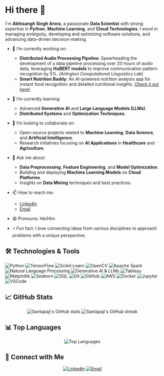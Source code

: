 # Hi there 👋

I'm **Abhisangh Singh Arora**, a passionate **Data Scientist** with strong expertise in **Python**, **Machine Learning**, and **Cloud Technologies**. I excel in managing ambiguity, developing and optimizing software solutions, and advancing data-driven decision-making.

- 🔭 I’m currently working on:
  - **Distributed Audio Processing Pipeline**: Spearheading the development of a data pipeline processing over 20 hours of audio data, leveraging **HuBERT models** to improve communication pattern recognition by 5%. *(Arlington Computational Linguistics Lab)*
  - **Smart Nutrition Buddy**: An AI-powered nutrition analysis app for instant food recognition and detailed nutritional insights. [Check it out here!](https://neutrify.streamlit.app/)

- 🌱 I’m currently learning:
  - Advanced **Generative AI** and **Large Language Models (LLMs)**.
  - **Distributed Systems** and **Optimization Techniques**.

- 👯 I’m looking to collaborate on:
  - Open-source projects related to **Machine Learning**, **Data Science**, and **Artificial Intelligence**.
  - Research initiatives focusing on **AI Applications** in **Healthcare** and **Agriculture**.

- 💬 Ask me about:
  - **Data Preprocessing**, **Feature Engineering**, and **Model Optimization**.
  - Building and deploying **Machine Learning Models** on **Cloud Platforms**.
  - Insights on **Data Mining** techniques and best practices.

- 📫 How to reach me:
  - [LinkedIn](https://www.linkedin.com/in/abhisangh-singh-arora/)
  - [Email](mailto:asa5604@mavs.uta.edu)

- 😄 Pronouns: He/Him

- ⚡ Fun fact: I love connecting ideas from various disciplines to approach problems with a unique perspective.

## 🛠️ Technologies & Tools

![Python](https://img.shields.io/badge/-Python-3776AB?style=flat&logo=python&logoColor=white)
![TensorFlow](https://img.shields.io/badge/-TensorFlow-FF6F00?style=flat&logo=tensorflow&logoColor=white)
![Scikit-Learn](https://img.shields.io/badge/-Scikit%20Learn-F7931E?style=flat&logo=scikit-learn&logoColor=white)
![OpenCV](https://img.shields.io/badge/-OpenCV-5C3EE8?style=flat&logo=opencv&logoColor=white)
![Apache Spark](https://img.shields.io/badge/-Apache%20Spark-E25A1C?style=flat&logo=apachespark&logoColor=white)
![Natural Language Processing](https://img.shields.io/badge/-NLP-008080?style=flat)
![Generative AI & LLMs](https://img.shields.io/badge/-Generative%20AI%20%26%20LLMs-FF1493?style=flat)
![Tableau](https://img.shields.io/badge/-Tableau-E97627?style=flat&logo=tableau&logoColor=white)
![Matplotlib](https://img.shields.io/badge/-Matplotlib-11557C?style=flat&logo=matplotlib&logoColor=white)
![Seaborn](https://img.shields.io/badge/-Seaborn-3776AB?style=flat&logo=python&logoColor=white)
![SQL](https://img.shields.io/badge/-SQL-4479A1?style=flat&logo=postgresql&logoColor=white)
![Git](https://img.shields.io/badge/-Git-F05032?style=flat&logo=git&logoColor=white)
![GitHub](https://img.shields.io/badge/-GitHub-181717?style=flat&logo=github&logoColor=white)
![AWS](https://img.shields.io/badge/-AWS-232F3E?style=flat&logo=amazon-aws&logoColor=white)
![Docker](https://img.shields.io/badge/-Docker-2496ED?style=flat&logo=docker&logoColor=white)
![Jupyter](https://img.shields.io/badge/-Jupyter-F37626?style=flat&logo=jupyter&logoColor=white)
![VSCode](https://img.shields.io/badge/-VS%20Code-007ACC?style=flat&logo=visual-studio-code&logoColor=white)

## 📈 GitHub Stats

<p align="center">
  <img src="https://github-readme-stats.vercel.app/api?username=Santapaji&show_icons=true&theme=radical" alt="Santapaji's GitHub stats" />
  <img src="https://github-readme-streak-stats.herokuapp.com/?user=Santapaji&theme=radical" alt="Santapaji's GitHub streak" />
</p>

## 📊 Top Languages

<p align="center">
  <img src="https://github-readme-stats.vercel.app/api/top-langs/?username=Santapaji&layout=compact&theme=radical" alt="Top Languages" />
</p>

## 🔗 Connect with Me

<p align="center">
  <a href="https://www.linkedin.com/in/abhisangh-singh-arora/"><img src="https://img.shields.io/badge/-LinkedIn-0077B5?style=flat&logo=linkedin&logoColor=white" alt="LinkedIn"></a>
  <a href="mailto:asa5604@mavs.uta.edu"><img src="https://img.shields.io/badge/-Email-D14836?style=flat&logo=gmail&logoColor=white" alt="Email"></a>
</p>
